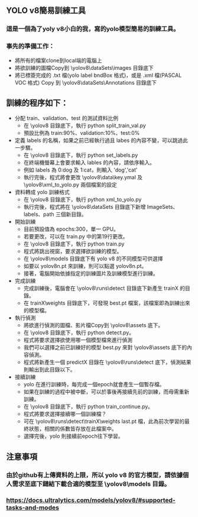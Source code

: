 ## YOLO v8簡易訓練工具

### 這是一個為了yoly v8小白的我，寫的yolo模型簡易的訓練工具。
### 事先的準備工作：
* 將所有的檔案clone到local端的電腦上
* 將欲訓練的圖檔Copy到 \yolov8\dataSets\images 目錄底下
* 將已標簽完成的 .txt 檔(yolo label bndBox 格式)，或是 .xml 檔(PASCAL VOC 格式) Copy 到 \yolov8\dataSets\Annotations 目錄底下
## 訓練的程序如下：
* 分配 train、validation、test 的測試資料比例
  * 在 \yolov8 目錄底下，執行 python split_train_val.py
  * 預設比例為 train:90%、validation:10%、test:0%
* 定義 labels 的名稱，如果之前已經執行過且 labes 的內容不變，可以跳過此一步驟。
  * 在 \yolov8 目錄底下，執行 python set_labels.py
  * 在終端機螢幕上會要求輸入 lables 的內容，請依序輸入。
  * 例如 labels 為 0:dog 及 1:cat，則輸入 'dog','cat'
  * 執行完後，程式將會更改 \yolov8\data\key.ymal 及 \yolov8\xml_to_yolo.py 兩個檔案的設定
* 資料轉成 yolo 訓練格式
  * 在 \yolov8 目錄底下，執行 python xml_to_yolo.py
  * 執行完後，程式將在 \yolov8\dataSets 目錄底下新增 ImageSets、labels、path 三個新目錄。
* 開始訓練
  * 目前預設值為 epochs:300，單一 GPU。
  * 若要更改，可以在 train.py 中的第19行更改。 
  * 在 \yolov8 目錄底下，執行 python train.py
  * 程式將跳出視窗，要求選擇欲訓練的模型。
  * 在 \yolov8\models 目錄底下有 yolo v8 的不同模型可供選擇
  * 如要以 yolov8n.pt 來訓練，則可以點選 yolov8n.pt。
  * 接著，電腦開始依據指定的訓練圖片及訓練模型進行訓練。
* 完成訓練
  * 完成訓練後，電腦會在 \yolov8\runs\detect 目錄底下新產生 trainX 的目錄。
  * 在 trainX\weights 目錄底下，可發現 best.pt 檔案，該檔案即為訓練出來的模型檔。
* 執行偵測
  * 將欲進行偵測的圖檔、影片檔Copy到 \yolov8\assets 底下。
  * 在 \yolov8 目錄底下，執行 python detect.py。
  * 程式將要求選擇欲使用哪一個模型檔來進行偵測
  * 我們可以選擇之前已訓練好的模型 best.py 來對 \yolov8\assets 底下的內容偵測。
  * 程式將新產生一個 predictX 目錄在 \yolov8\runs\detect 底下，偵測結果則輸出到此目錄以下。
* 接續訓練
  * yolo 在進行訓練時，每完成一個epoch就會產生一個暫存檔。
  * 如果在訓練的過程中被中斷，可以於事後再接續先前的訓練，而毋需重新訓練。
  * 在 \yolov8 目錄底下，執行 python train_continue.py。
  * 程式將要求選擇接續哪一個訓練檔？
  * 可在 \yolov8\runs\detect\trainX\weights last.pt 檔，此為前次學習的最終狀態，相關的係數皆存放在此檔案中。
  * 選擇完後，yolo 則接續前epoch往下學習。
## 注意事項
### 由於github有上傳資料的上限，所以 yolo v8 的官方模型，請依據個人需求至底下鏈結下載合適的模型至 \yolov8\models 目錄。
### https://docs.ultralytics.com/models/yolov8/#supported-tasks-and-modes
